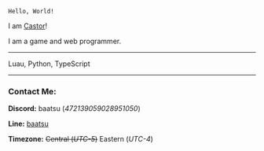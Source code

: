 `Hello, World!`

I am [Castor](https://github.com/cxstor)!

I am a game and web programmer.

---

Luau, Python, TypeScript

---

### Contact Me:

**Discord:** baatsu (*472139059028951050*)

**Line:** [baatsu](https://line.me/ti/p/J_dvzBDOvI)

**Timezone:** ~~Central (*UTC-5*)~~ Eastern (*UTC-4*)
